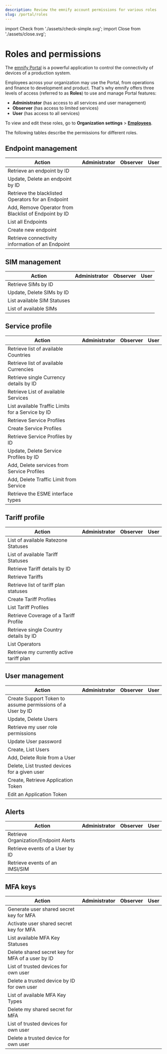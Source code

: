 ```yaml
---
description: Review the emnify account permissions for various roles
slug: /portal/roles
---
```


import Check from './assets/check-simple.svg';
import Close from './assets/close.svg';

# Roles and permissions

The [emnify Portal](https://portal.emnify.com/) is a powerful application to control the connectivity of devices of a production system.

Employees across your organization may use the Portal, from operations and finance to development and product.
That's why emnify offers three levels of access (referred to as **Roles**) to use and manage Portal features:

- **Administrator** (has access to all services and user management)
- **Observer** (has access to limited services)
- **User** (has access to all services)

To view and edit these roles, go to **Organization settings**&nbsp;<span aria-label="and then">></span> [**Employees**](https://portal.emnify.com/organisation-settings/users).

The following tables describe the permissions for different roles.

## Endpoint management

| Action | Administrator | Observer | User |
| ------ | :---: | :------: | :--: |
| Retrieve an endpoint by ID | <Check alt="Yes" /> | <Check alt="Yes" /> | <Check alt="Yes" /> |
| Update, Delete an endpoint by ID | <Check alt="Yes" /> | <Close alt="No" /> | <Check alt="Yes" /> |
| Retrieve the blacklisted Operators for an Endpoint | <Check alt="Yes" /> | <Check alt="Yes" /> | <Check alt="Yes" /> |
| Add, Remove Operator from Blacklist of Endpoint by ID | <Check alt="Yes" /> | <Close alt="No" /> | <Check alt="Yes" /> |
| List all Endpoints | <Check alt="Yes" /> | <Check alt="Yes" /> | <Check alt="Yes" /> |
| Create new endpoint | <Check alt="Yes" /> | <Close alt="No" /> | <Check alt="Yes" /> |
| Retrieve connectivity information of an Endpoint | <Check alt="Yes" /> | <Check alt="Yes" /> | <Check alt="Yes" /> |

## SIM management

| Action | Administrator | Observer | User |
| ------ | :---: | :------: | :--: |
| Retrieve SIMs by ID | <Check alt="✓" /> | <Check alt="Yes" /> | <Check alt="Yes" /> |
| Update, Delete SIMs by ID | <Check alt="Yes" /> | <Close alt="No" /> | <Check alt="Yes" /> |
| List available SIM Statuses | <Check alt="Yes" /> | <Check alt="Yes" /> | <Check alt="Yes" /> |
| List of available SIMs | <Check alt="Yes" /> | <Check alt="Yes" /> | <Check alt="Yes" /> |

## Service profile

| Action | Administrator | Observer | User |
| ------ | :---: | :------: | :--: |
| Retrieve list of available Countries | <Check alt="Yes" /> | <Check alt="Yes" /> | <Check alt="Yes" /> |
| Retrieve list of available Currencies | <Check alt="Yes" /> | <Check alt="Yes" /> | <Check alt="Yes" /> |
| Retrieve single Currency details by ID | <Check alt="Yes" /> | <Check alt="Yes" /> | <Check alt="Yes" /> |
| Retrieve List of available Services | <Check alt="Yes" /> | <Check alt="Yes" /> | <Check alt="Yes" /> |
| List available Traffic Limits for a Service by ID | <Check alt="Yes" /> | <Check alt="Yes" /> | <Check alt="Yes" /> |
| Retrieve Service Profiles | <Check alt="Yes" /> | <Check alt="Yes" /> | <Check alt="Yes" /> |
| Create Service Profiles | <Check alt="Yes" /> | <Close alt="No" /> | <Check alt="Yes" />
| Retrieve Service Profiles by ID | <Check alt="Yes" /> | <Check alt="Yes" /> | <Check alt="Yes" /> |
| Update, Delete Service Profiles by ID | <Check alt="Yes" /> | <Close alt="No" /> | <Check alt="Yes" /> |
| Add, Delete services from Service Profiles | <Check alt="Yes" /> | <Close alt="No" /> | <Check alt="Yes" /> |
| Add, Delete Traffic Limit from Service | <Check alt="Yes" /> | <Close alt="No" /> | <Check alt="Yes" /> |
| Retrieve the ESME interface types | <Check alt="Yes" /> | <Close alt="No" /> | <Check alt="Yes" /> |

## Tariff profile

| Action | Administrator | Observer | User |
| ------ | :---: | :------: | :--: |
| List of available Ratezone Statuses | <Check alt="Yes" /> | <Check alt="Yes" /> | <Check alt="Yes" /> |
| List of available Tariff Statuses | <Check alt="Yes" /> | <Check alt="Yes" /> | <Check alt="Yes" /> |
| Retrieve Tariff details by ID | <Check alt="Yes" /> | <Check alt="Yes" /> | <Check alt="Yes" /> |
| Retrieve Tariffs | <Check alt="Yes" /> | <Check alt="Yes" /> | <Check alt="Yes" /> |
| Retrieve list of tariff plan statuses | <Check alt="Yes" /> | <Check alt="Yes" /> | <Check alt="Yes" /> |
| Create Tariff Profiles | <Check alt="Yes" /> | <Close alt="No" /> | <Check alt="Yes" /> |
| List Tariff Profiles | <Check alt="Yes" /> | <Check alt="Yes" /> | <Check alt="Yes" /> |
| Retrieve Coverage of a Tariff Profile | <Check alt="Yes" /> | <Check alt="Yes" /> | <Check alt="Yes" /> |
| Retrieve single Country details by ID | <Check alt="Yes" /> | <Check alt="Yes" /> | <Check alt="Yes" /> |
| List Operators | <Check alt="Yes" /> | <Check alt="Yes" /> | <Check alt="Yes" /> |
| Retrieve my currently active tariff plan | <Check alt="Yes" /> | <Check alt="Yes" /> | <Check alt="Yes" /> |

## User management

| Action | Administrator | Observer | User |
| ------ | :---: | :------: | :--: |
| Create Support Token to assume permissions of a User by ID | <Close alt="No" /> | <Close alt="No" /> | <Close alt="No" /> |
| Update, Delete Users | <Check alt="Yes" /> | <Close alt="No" /> | <Close alt="No" /> |
| Retrieve my user role permissions | <Check alt="Yes" /> | <Check alt="Yes" /> | <Check alt="Yes" /> |
| Update User password | <Check alt="Yes" /> | <Check alt="Yes" /> | <Check alt="Yes" /> |
| Create, List Users | <Check alt="Yes" /> | <Close alt="No" /> | <Close alt="No" /> |
| Add, Delete Role from a User | <Check alt="Yes" /> | <Close alt="No" /> | <Close alt="No" /> |
| Delete, List trusted devices for a given user | <Check alt="Yes" /> | <Close alt="No" /> | <Close alt="No" /> |
| Create, Retrieve Application Token | <Check alt="Yes" /> | <Check alt="Yes" /> | <Check alt="Yes" /> |
| Edit an Application Token | <Check alt="Yes" /> | <Close alt="No" /> | <Close alt="No" /> |

## Alerts

| Action | Administrator | Observer | User |
| ------ | :---: | :------: | :--: |
| Retrieve Organization/Endpoint Alerts | <Check alt="Yes" /> | <Check alt="Yes" /> | <Check alt="Yes" /> |
| Retrieve events of a User by ID | <Check alt="Yes" /> | <Close alt="No" /> | <Close alt="No" /> |
| Retrieve events of an IMSI/SIM | <Check alt="Yes" /> | <Check alt="Yes" /> | <Check alt="Yes" /> |

## MFA keys

| Action | Administrator | Observer | User |
| ------ | :---: | :------: | :--: |
| Generate user shared secret key for MFA | <Check alt="Yes" /> | <Check alt="Yes" /> | <Check alt="Yes" /> |
| Activate user shared secret key for MFA | <Check alt="Yes" /> | <Check alt="Yes" /> | <Check alt="Yes" /> |
| List available MFA Key Statuses | <Check alt="Yes" /> | <Check alt="Yes" /> | <Check alt="Yes" /> |
| Delete shared secret key for MFA of a user by ID | <Check alt="Yes" /> | <Close alt="No" /> | <Close alt="No" /> |
| List of trusted devices for own user | <Check alt="Yes" /> | <Check alt="Yes" /> | <Check alt="Yes" /> |
| Delete a trusted device by ID for own user | <Check alt="Yes" /> | <Check alt="Yes" /> | <Check alt="Yes" /> |
| List of available MFA Key Types | <Check alt="Yes" /> | <Check alt="Yes" /> | <Check alt="Yes" /> |
| Delete my shared secret for MFA | <Check alt="Yes" /> | <Check alt="Yes" /> | <Check alt="Yes" /> |
| List of trusted devices for own user | <Check alt="Yes" /> | <Check alt="Yes" /> | <Check alt="Yes" /> |
| Delete a trusted device for own user | <Check alt="Yes" /> | <Check alt="Yes" /> | <Check alt="Yes" /> |

